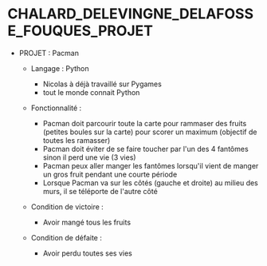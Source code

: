 # CHALARD_DELEVINGNE_DELAFOSSE_FOUQUES_PROJET

- PROJET : Pacman

  - Langage : Python
    - Nicolas à déjà travaillé sur Pygames
    - tout le monde connait Python

  - Fonctionnalité :
    - Pacman doit parcourir toute la carte pour rammaser des fruits (petites boules sur la carte) pour scorer un maximum (objectif de toutes les ramasser)
    - Pacman doit éviter de se faire toucher par l'un des 4 fantômes sinon il perd une vie (3 vies)
    - Pacman peux aller manger les fantômes lorsqu'il vient de manger un gros fruit pendant une courte période
    - Lorsque Pacman va sur les côtés (gauche et droite) au milieu des murs, il se téléporte de l'autre côté

  - Condition de victoire :
    - Avoir mangé tous les fruits

  - Condition de défaite :
    - Avoir perdu toutes ses vies
